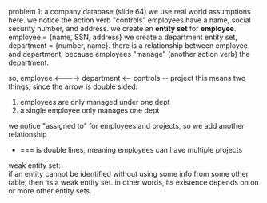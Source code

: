 problem 1: a company database (slide 64) 
we use real world assumptions here.
we notice the action verb "controls"
employees have a name, social security number, and address. we create an **entity set** for **employee**.
employee = {name, SSN, address}
we create a department entity set, department = {number, name}. 
there is a relationship between employee and department, because employees "manage" (another action verb) the department.

so, employee <----> department <-- controls -- project
this means two things, since the arrow is double sided:
1. employees are only managed under one dept
2. a single employee only manages one dept

we notice "assigned to"  for employees and projects, so we add another relationship
* === is double lines, meaning employees can have multiple projects

weak entity set:  
    if an entity cannot be identified without using some info from some other table, then its a weak entity set.
    in other words, its existence depends on on or more other entity sets.

